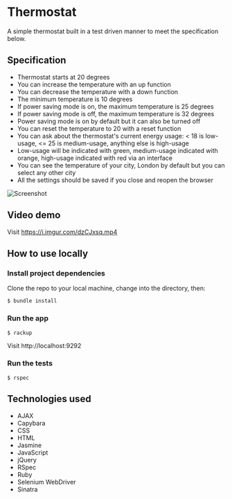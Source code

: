 # Thermostat
A simple thermostat built in a test driven manner to meet the specification below.

## Specification
* Thermostat starts at 20 degrees
* You can increase the temperature with an up function
* You can decrease the temperature with a down function
* The minimum temperature is 10 degrees
* If power saving mode is on, the maximum temperature is 25 degrees
* If power saving mode is off, the maximum temperature is 32 degrees
* Power saving mode is on by default but it can also be turned off
* You can reset the temperature to 20 with a reset function
* You can ask about the thermostat's current energy usage: < 18 is low-usage, <= 25 is medium-usage, anything else is high-usage
* Low-usage will be indicated with green, medium-usage indicated with orange, high-usage indicated with red via an interface
* You can see the temperature of your city, London by default but you can select any other city
* All the settings should be saved if you close and reopen the browser

![Screenshot](https://i.imgur.com/tIDXPnc.png)

## Video demo
Visit https://i.imgur.com/dzCJxsq.mp4

## How to use locally

### Install project dependencies
Clone the repo to your local machine, change into the directory, then:
```
$ bundle install
```

### Run the app
```
$ rackup
```
Visit http://localhost:9292

### Run the tests
```
$ rspec
```

## Technologies used
* AJAX
* Capybara
* CSS
* HTML
* Jasmine
* JavaScript
* jQuery
* RSpec
* Ruby
* Selenium WebDriver
* Sinatra
